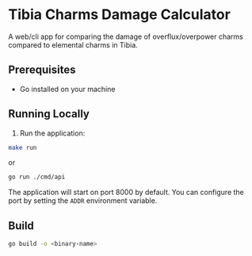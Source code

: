 # Tibia Charms Damage Calculator

A web/cli app for comparing the damage of overflux/overpower charms compared to elemental charms in Tibia.

## Prerequisites

- Go installed on your machine

## Running Locally

1. Run the application:

```bash
make run
```

or

```bash
go run ./cmd/api
```

The application will start on port 8000 by default. You can configure the port by setting the `ADDR` environment variable.

## Build

```bash
go build -o <binary-name>
```
